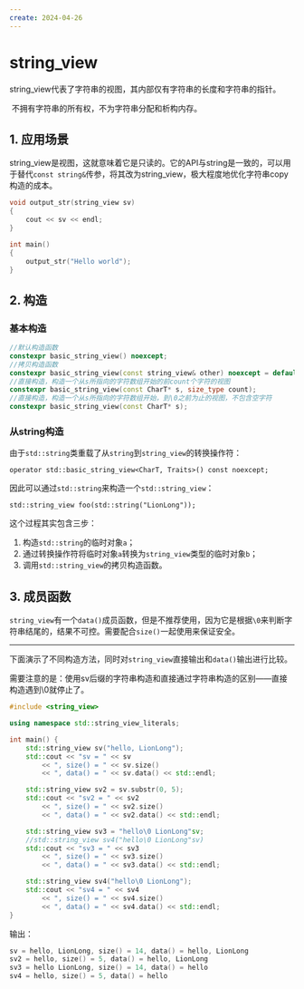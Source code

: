 ```yaml
---
create: 2024-04-26
---
```

# string_view

​	string_view代表了字符串的视图，其内部仅有字符串的长度和字符串的指针。

​	不拥有字符串的所有权，不为字符串分配和析构内存。

## 1. 应用场景

​	string_view是视图，这就意味着它是只读的。它的API与string是一致的，可以用于替代`const string&`传参，将其改为string_view，极大程度地优化字符串copy构造的成本。

```C++
void output_str(string_view sv)
{
    cout << sv << endl;
}

int main()
{
    output_str("Hello world");
}
```

## 2. 构造

### 基本构造

```C++
//默认构造函数
constexpr basic_string_view() noexcept;
//拷贝构造函数
constexpr basic_string_view(const string_view& other) noexcept = default;
//直接构造，构造一个从s所指向的字符数组开始的前count个字符的视图
constexpr basic_string_view(const CharT* s, size_type count);
//直接构造，构造一个从s所指向的字符数组开始，到\0之前为止的视图，不包含空字符
constexpr basic_string_view(const CharT* s);
```

### 从string构造

​	由于`std::string`类重载了从`string`到`string_view`的转换操作符：

```text
operator std::basic_string_view<CharT, Traits>() const noexcept;
```

​	因此可以通过`std::string`来构造一个`std::string_view`：

```text
std::string_view foo(std::string("LionLong"));
```

这个过程其实包含三步：

1. 构造`std::string`的临时对象`a`；
2. 通过转换操作符将临时对象`a`转换为`string_view`类型的临时对象`b`；
3. 调用`std::string_view`的拷贝构造函数。

## 3. 成员函数

​	`string_view`有一个`data()`成员函数，但是不推荐使用，因为它是根据`\0`来判断字符串结尾的，结果不可控。需要配合`size()`一起使用来保证安全。

---

​	下面演示了不同构造方法，同时对`string_view`直接输出和`data()`输出进行比较。

​	需要注意的是：使用sv后缀的字符串构造和直接通过字符串构造的区别——直接构造遇到\0就停止了。

```C++
#include <string_view>

using namespace std::string_view_literals;

int main() {
    std::string_view sv("hello, LionLong");
    std::cout << "sv = " << sv
        << ", size() = " << sv.size()
        << ", data() = " << sv.data() << std::endl;

    std::string_view sv2 = sv.substr(0, 5);
    std::cout << "sv2 = " << sv2
        << ", size() = " << sv2.size()
        << ", data() = " << sv2.data() << std::endl;

    std::string_view sv3 = "hello\0 LionLong"sv;
    //std::string_view sv4("hello\0 LionLong"sv)
    std::cout << "sv3 = " << sv3
        << ", size() = " << sv3.size()
        << ", data() = " << sv3.data() << std::endl;

    std::string_view sv4("hello\0 LionLong");
    std::cout << "sv4 = " << sv4
        << ", size() = " << sv4.size()
        << ", data() = " << sv4.data() << std::endl;
}
```

输出：

```cpp
sv = hello, LionLong, size() = 14, data() = hello, LionLong
sv2 = hello, size() = 5, data() = hello, LionLong
sv3 = hello LionLong, size() = 14, data() = hello
sv4 = hello, size() = 5, data() = hello
```